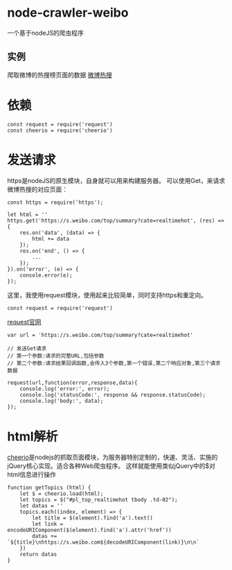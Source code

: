# node-crawler-weibo
一个基于nodeJS的爬虫程序
## 实例
爬取微博的热搜榜页面的数据
[微博热搜](https://s.weibo.com/top/summary?cate=realtimehot)

# 依赖
```
const request = require('request')
const cheerio = require('cheerio')
```


# 发送请求
https是nodeJS的原生模块，自身就可以用来构建服务器。 可以使用Get，来请求微博热搜的对应页面：
```
const https = require('https');

let html = ''
https.get('https://s.weibo.com/top/summary?cate=realtimehot', (res) => {
    res.on('data', (data) => {
        html += data
    });
    res.on('end', () => {
        ...
    });
}).on('error', (e) => {
    console.error(e);
});
```

这里，我使用request模块，使用起来比较简单，同时支持https和重定向。

`const request = require('request')`

[request官网](https://github.com/request/request)


```
var url = 'https://s.weibo.com/top/summary?cate=realtimehot'

// 发送Get请求
// 第一个参数:请求的完整URL,包括参数
// 第二个参数:请求结果回调函数,会传入3个参数,第一个错误,第二个响应对象,第三个请求数据

request(url,function(error,response,data){
    console.log('error:', error);
    console.log('statusCode:', response && response.statusCode);
    console.log('body:', data);
});
```

# html解析
[cheerio](https://github.com/cheeriojs/cheerio)是nodejs的抓取页面模块，为服务器特别定制的，快速、灵活、实施的jQuery核心实现。适合各种Web爬虫程序。
这样就能使用类似jQuery中的$对html信息进行操作

```
function getTopics (html) {
    let $ = cheerio.load(html);
    let topics = $("#pl_top_realtimehot tbody .td-02");
    let datas = ''
    topics.each((index, element) => {
        let title = $(element).find('a').text()
        let link = encodeURIComponent($(element).find('a').attr('href'))
        datas += `${title}\nhttps://s.weibo.com${decodeURIComponent(link)}\n\n` 
    })
    return datas
}
```
